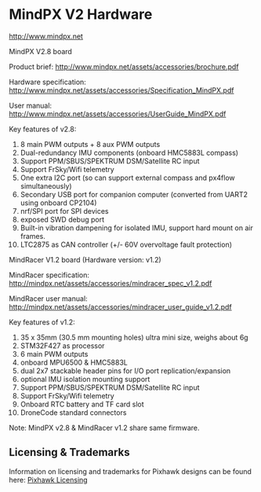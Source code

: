 # MindPX V2 Hardware

http://www.mindpx.net

MindPX V2.8 board

Product brief:
http://www.mindpx.net/assets/accessories/brochure.pdf

Hardware specification:
http://www.mindpx.net/assets/accessories/Specification_MindPX.pdf

User manual:
http://www.mindpx.net/assets/accessories/UserGuide_MindPX.pdf

Key features of v2.8:

1. 8 main PWM outputs + 8 aux PWM outputs
2. Dual-redundancy IMU components (onboard HMC5883L compass)
3. Support PPM/SBUS/SPEKTRUM DSM/Satellite RC input
4. Support FrSky/Wifi telemetry
5. One extra I2C port (so can support external compass and px4flow simultaneously)
6. Secondary USB port  for companion computer (converted from UART2 using onboard CP2104)
7. nrf/SPI port for SPI devices
8. exposed SWD debug port
9. Built-in vibration dampening for isolated IMU, support hard mount on air frames.
10. LTC2875 as CAN controller (+/- 60V overvoltage fault protection)

MindRacer V1.2 board (Hardware version: v1.2)

MindRacer specification:
http://mindpx.net/assets/accessories/mindracer_spec_v1.2.pdf

MindRacer user manual:
http://mindpx.net/assets/accessories/mindracer_user_guide_v1.2.pdf

Key features of v1.2:

1. 35 x 35mm (30.5 mm mounting holes) ultra mini size, weighs about 6g
2. STM32F427 as processor
3. 6 main PWM outputs
4. onboard MPU6500 & HMC5883L
5. dual 2x7 stackable header pins for I/O port replication/expansion
6. optional IMU isolation mounting support
7. Support PPM/SBUS/SPEKTRUM DSM/Satellite RC input
8. Support FrSky/Wifi telemetry
9. Onboard RTC battery and TF card slot
10. DroneCode standard connectors

Note: MindPX v2.8 & MindRacer v1.2 share same firmware.


## Licensing & Trademarks

Information on licensing and trademarks for Pixhawk designs can be found here: [Pixhawk Licensing](../README.md#license)
